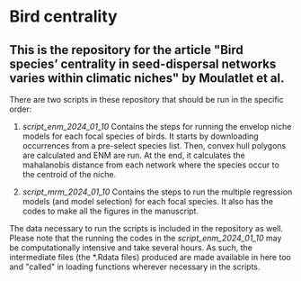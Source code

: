 # Bird centrality

## This is the repository for the article "Bird species’ centrality in seed-dispersal networks varies within climatic niches" by Moulatlet et al.

There are two scripts in these repository that should be run in the specific order:

1) *script_enm_2024_01_10* Contains the steps for running the envelop niche models for each focal species of birds. It starts by downloading occurrences from a pre-select species list. Then, convex hull polygons are calculated and ENM are run. At the end, it calculates the mahalanobis distance from each network where the species occur to the centroid of the niche.

2) *script_mrm_2024_01_10* Contains the steps to run the multiple regression models (and model selection) for each focal species. It also has the codes to make all the figures in the manuscript.

The data necessary to run the scripts is included in the repository as well. Please note that the running the codes in the *script_enm_2024_01_10* may be computationally intensive and take several hours. As such, the intermediate files (the *.Rdata files) produced are made available in here too and "called" in loading functions wherever necessary in the scripts.
